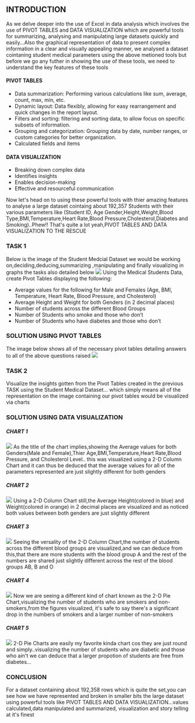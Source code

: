 ## INTRODUCTION
As we delve deeper into the use of Excel in data analysis which involves the use of PIVOT TABLES and DATA VISUALIZATION which are powerful tools for summarizing,
analysing and manipulating large datasets quickly and easily...Also the graphical representation of data to present complex information in a clear and visually appealing manner,
we analysed a dataset cointaning student medical parameters using the above metioned tools but before we go any futher in showing the use of these tools,
we need to understand the key features of these tools
#### PIVOT TABLES
- Data summarization: Performing various calculations like sum, average, count, max, min, etc.
- Dynamic layout: Data flexibly, allowing for easy rearrangement and quick changes in the report layout.
- Filters and sorting: filtering and sorting data, to allow focus on specific subsets of information.
- Grouping and categorization: Grouping data by date, number ranges, or custom categories for better organization.
- Calculated fields and items
#### DATA VISUALIZATION
- Breaking down complex data
- Identifies insights
- Enables decision-making
- Effective and resourceful communication

Now let's head on to using these powerful tools with thier amazing features to analyse a large dataset cointaing about 192,357 Students with their various parameters like
(Student ID,	Age	Gender,Height,Weight,Blood Type,BMI,Temperature,Heart Rate,Blood Pressure,Cholesterol,Diabetes and Smoking)..Phew!! That's quite a lot yeah,PIVOT TABLES AND 
DATA VISUALIZATION TO THE RESCUE


### TASK 1
Below is the image of the Student Medcial Dataset we would be working on,deciding,deducing,summarizing ,manipulating and finally visualizing in graphs the tasks also detailed below
![](MEDICALS.png)
Using the Medical Students Data, create Pivot Tables displaying the following:
- Average values for the following for Male and Females (Age, BMI, Temperature, Heart Rate, Blood Pressure, and Cholesterol)
- Average Height and Weight for both Genders (in 2 decimal places)
- Number of students across the different Blood Groups
- Number of Students who smoke and those who don’t
- Number of Students who have diabetes and those who don’t


### SOLUTION USING PIVOT TABLES
The image below shows all of the necessary pivot tables detailing answers to all of the above questions raised
![](TABLES.png)


### TASK 2
Visualize the insights gotten from the Pivot Tables created in the previous TASK using the Student Medical Dataset...
which simply means all of the representation on the image containing our pivot tables would be visualized via charts


### SOLUTION USING DATA VISUALIZATION

##### CHART 1
![](CHART1.png)
As the title of the chart implies,showing the Average values for both Genders(Male and Female),Thier Age,BMI,Temperature,Heart Rate,Blood Pressure, and Cholesterol Level..
this was visualized using a 2-D Column Chart and it can thus be deduced that the average values for all of the parameters represented are just slightly different for both genders

##### CHART 2
![](CHART2.png)
Using a 2-D Column Chart still,the Average  Height(colored in blue) and Weight(colored in orange) in 2 decimal places are visualized and as noticed both values between both genders are just slightly different

##### CHART 3
![](CHART3.png)
Seeing the versality of the 2-D Column Chart,the number of students across the different blood groups are visualized,and we can deduce from this,that there are
more students with the blood group A and the rest of the numbers are shared just slightly different across the rest of the blood groups AB, B and O

##### CHART 4
![](CHART4.png)
Now we are seeing a different kind of chart known as the 2-D Pie Chart,visualizing the number of students who are smokers and non-smokers,from the figures visualized,
it's safe to say there's a significant drop in the numbers of smokers and a larger number of non-smokers

##### CHART 5
![](CHART5.png)
2-D Pie Charts are easily my favorite kinda chart cos they are just round and simply..visualizing the number of students who are diabetic and those who ain't
we can deduce that a larger propotion of students are free from diabetes...


### CONCLUSION
For a dataset containing about 192,358 rows which is quite the set,you can see how we have represented and broken in smaller bits the large dataset using powerful tools like
PIVOT TABLES AND DATA VISUALIZATION...values calculated,data manipulated and summarized, visualization and story telling at it's finest
